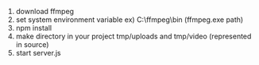 1. download ffmpeg 
2. set system environment variable ex) C:\ffmpeg\bin  (ffmpeg.exe path)
3. npm install 
4. make directory in your project  tmp/uploads and tmp/video (represented in source)
5. start server.js
